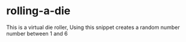 # rolling-a-die
This is a virtual die roller, Using this snippet creates a random number number between 1 and 6 
